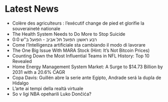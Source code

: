 # Latest News
-  Colère des agriculteurs : l’exécutif change de pied et glorifie la souveraineté nationale
-  The Health System Needs to Do More to Stop Suicide
-  רבע ראשון: הפועל תל אביב - הפועל ב"ש 0:0
-  Come l’Intelligenza artificiale sta cambiando il modo di lavorare
-  The One Big Issue With MARA Stock (Hint: It’s Not Bitcoin Prices)
-  Counting Down the Most Influential Teams in NFL History: Top 10 Revealed
-  Home Energy Management System Market: A Surge to $14.73 Billion by 2031 with a 20.6% CAGR
-  Copa Davis: Guillén abre la serie ante Egipto, Andrade será la dupla de Hidalgo
-  L’arte ai tempi della realtà virtuale
-  So v ligi NBA opeharili Luko Dončića?
